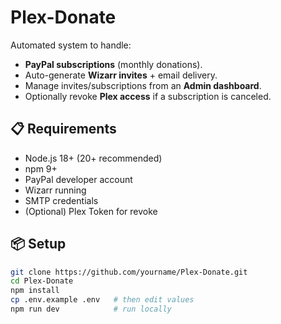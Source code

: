# Plex-Donate

Automated system to handle:
- **PayPal subscriptions** (monthly donations).
- Auto-generate **Wizarr invites** + email delivery.
- Manage invites/subscriptions from an **Admin dashboard**.
- Optionally revoke **Plex access** if a subscription is canceled.

## 📋 Requirements
- Node.js 18+ (20+ recommended)
- npm 9+
- PayPal developer account
- Wizarr running
- SMTP credentials
- (Optional) Plex Token for revoke

## 📦 Setup

```bash
git clone https://github.com/yourname/Plex-Donate.git
cd Plex-Donate
npm install
cp .env.example .env   # then edit values
npm run dev            # run locally
